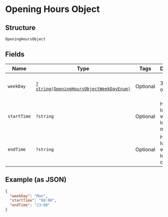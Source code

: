 
# Opening Hours Object

## Structure

`OpeningHoursObject`

## Fields

| Name | Type | Tags | Description | Getter | Setter |
|  --- | --- | --- | --- | --- | --- |
| `weekDay` | [`?string(OpeningHoursObjectWeekDayEnum)`](../../doc/models/opening-hours-object-week-day-enum.md) | Optional | 3 letter day of the week | getWeekDay(): ?string | setWeekDay(?string weekDay): void |
| `startTime` | `?string` | Optional | Hour in 24h local time when the location opens. | getStartTime(): ?string | setStartTime(?string startTime): void |
| `endTime` | `?string` | Optional | Hour in 24h local time when the location closes. | getEndTime(): ?string | setEndTime(?string endTime): void |

## Example (as JSON)

```json
{
  "weekDay": "Mon",
  "startTime": "08:00",
  "endTime": "23:00"
}
```

